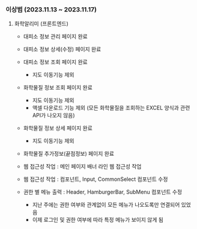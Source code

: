 
### 이상범 (2023.11.13 ~ 2023.11.17)

1. 화학알리미 (프론트엔드)
	- 대피소 정보 관리 페이지 완료
	
	- 대피소 정보 상세(수정) 페이지 완료
	
	- 대피소 정보 조회 페이지 완료 
		- 지도 이동기능 제외
	
	- 화학물질 정보 조회 페이지 완료 
		- 지도 이동기능 제외
		- 액셀 다운로드 기능 제외 (모든 화학물질을 조회하는 EXCEL 양식과 관련 API가 나오지 않음)
	
	- 화학물질 정보 상세 페이지 완료 
		- 지도 이동기능 제외

	- 화학물질 추가정보(끝점정보) 페이지 완료
	
	- 웹 접근성 작업 : 메인 페이지 배너 라인 웹 접근성 작업
	- 웹 접근성 작업 : 컴포넌트, Input, CommonSelect 컴포넌트 수정 
	- 권한 별 메뉴 출력 : Header, HamburgerBar, SubMenu 컴포넌트 수정
		- 지난 주에는 권한 여부와 관계없이 모든 메뉴가 나오도록만 연결되어 있었음
		- 이제 로그인 및 권한 여부에 따라 특정 메뉴가 보이지 않게 됨




